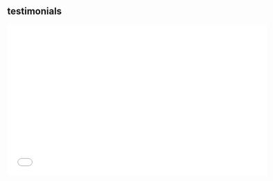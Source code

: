 <div id="testimonials_content_area">
<h2>testimonials</h2>
<div id="testimonials" style="text-align:center">
<iframe src="/personal/pages/testimonials-iframe.html" width="600" height="350" frameBorder="0"></iframe>
</div>
</div>
